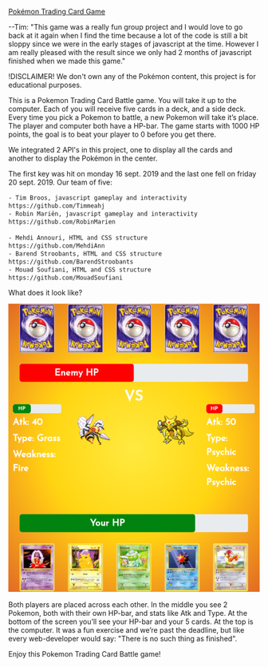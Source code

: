 [Pokémon Trading Card Game](https://timmeahj.github.io/pokemon_game/index.html "Launch Pokémon trading card game.")

--Tim: "This game was a really fun group project and I would love to go back at it again when I find the time because a lot of the code is still a bit sloppy since we were in the early stages of javascript at the time. However I am really pleased with the result since we only had 2 months of javascript finished when we made this game."

!DISCLAIMER! We don't own any of the Pokémon content, this project is for educational purposes.

This is a Pokemon Trading Card Battle game. You will take it up to the computer. Each of you will receive five cards in a deck, and a side deck. Every time you pick a Pokemon to battle, a new Pokemon will take it’s place. The player and computer both have a HP-bar. The game starts with 1000 HP points, the goal is to beat your player to 0 before you get there.

We integrated 2 API's in this project, one to display all the cards and another to display the Pokémon in the center.

The first key was hit on monday 16 sept. 2019 and the last one fell on friday 20 sept. 2019. Our team of five:

	- Tim Broos, javascript gameplay and interactivity		https://github.com/Timmeahj
	- Robin Mariën, javascript gameplay and interactivity		https://github.com/RobinMarien
	
	- Mehdi Annouri, HTML and CSS structure				https://github.com/MehdiAnn
	- Barend Stroobants, HTML and CSS structure			https://github.com/BarendStroobants
	- Mouad Soufiani, HTML and CSS structure			https://github.com/MouadSoufiani

What does it look like?

![alt text](./img/examples/screenshot.png)

Both players are placed across each other. In the middle you see 2 Pokemon,  both with their own HP-bar, and stats like Atk and Type. At the bottom of the screen you’ll see your HP-bar and your 5 cards. At the top is the computer. It was a fun exercise and we’re past the deadline, but like every web-developer would say: "There is no such thing as finished".

Enjoy this Pokemon Trading Card Battle game!



